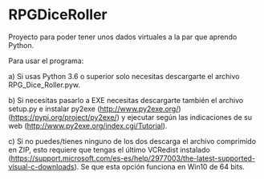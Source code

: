 # RPGDiceRoller

Proyecto para poder tener unos dados virtuales a la par que aprendo Python.


Para usar el programa:

a)  Si usas Python 3.6 o superior solo necesitas descargarte el archivo RPG_Dice_Roller.pyw.

b)  Si necesitas pasarlo a EXE necesitas descargarte también el archivo setup.py e instalar py2exe (http://www.py2exe.org/) (https://pypi.org/project/py2exe/) y ejecutar según las indicaciones de su web (http://www.py2exe.org/index.cgi/Tutorial). 

c)  Si no puedes/tienes ninguno de los dos descarga el archivo comprimido en ZIP, esto requiere que tengas el último VCRedist instalado (https://support.microsoft.com/es-es/help/2977003/the-latest-supported-visual-c-downloads). Se que esta opción funciona en Win10 de 64 bits.
